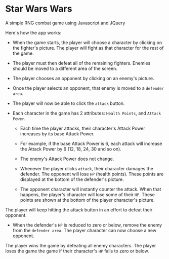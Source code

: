 # Star Wars Wars
A simple RNG combat game using Javascript and JQuery

Here's how the app works:

   * When the game starts, the player will choose a character by clicking on the fighter's picture. The player will fight as that character for the rest of the game.

   * The player must then defeat all of the remaining fighters. Enemies should be moved to a different area of the screen.

   * The player chooses an opponent by clicking on an enemy's picture.

   * Once the player selects an opponent, that enemy is moved to a `defender area`.

   * The player will now be able to click the `attack` button.
   
* Each character in the game has 2 attributes: `Health Points`, and `Attack Power`.

   * Each time the player attacks, their character's Attack Power increases by its base Attack Power. 
   * For example, if the base Attack Power is 6, each attack will increase the Attack Power by 6 (12, 18, 24, 30 and so on).
   * The enemy's Attack Power does not change.
   
   * Whenever the player clicks `attack`, their character damages the defender. The opponent will lose `HP` (health points). These points are displayed at the bottom of the defender's picture. 
   * The opponent character will instantly counter the attack. When that happens, the player's character will lose some of their `HP`. These points are shown at the bottom of the player character's picture.

The player will keep hitting the attack button in an effort to defeat their opponent.

   * When the defender's `HP` is reduced to zero or below, remove the enemy from the `defender area`. The player character can now choose a new opponent.

The player wins the game by defeating all enemy characters. The player loses the game the game if their character's `HP` falls to zero or below.


